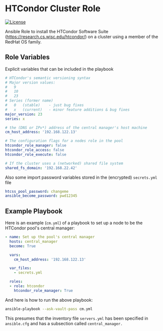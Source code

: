HTCondor Cluster Role
=========

[![License](https://img.shields.io/badge/license-Apache%202-blue.svg)](https://www.apache.org/licenses/LICENSE-2.0)

Ansible Role to install the HTCondor Software Suite (https://research.cs.wisc.edu/htcondor/) on a cluster using a member of the RedHat OS family.

Role Variables
--------------

Explicit variables that can be included in the playbook

```yaml
# HTCondor's semantic versioning syntax
# Major version values:
#   9
#   10
#   23
# Series (former name)
#   0   (stable)    - just bug fixes
#   x   (current)   - minor feature additions & bug fixes
major_version: 23
series: x

# the (DNS or IPv*) address of the central manager's host machine
cm_host_address: '192.168.122.13'

# The configuration flags for a nodes role in the pool
htcondor_role_manager: false
htcondor_role_access: false
htcondor_role_execute: false

# If the cluster uses a (networked) shared file system
shared_fs_domain: '192.168.22.42'
```

Also some import password variables stored in the (encrypted) `secrets.yml` file

```yaml
htcss_pool_password: changeme
ansible_become_password: pwd12345
```

Example Playbook
----------------

Here is an example (`cm.yml`) of a playbook to set up a node to be the HTCondor pool's central manager:

```yaml
- name: Set up the pool's central manager
  hosts: central_manager
  become: True

  vars:
    cm_host_address: '192.168.122.13'

  var_files:
    - secrets.yml

  roles: 
  - role: htcondor
    htcondor_role_manager: True
```

And here is how to run the above playbook:
```bash
ansible-playbook --ask-vault-pass cm.yml
```

This presumes that the inventory file `servers.yml` has been specified in `ansible.cfg` and has a subsection called `central_manager.`

